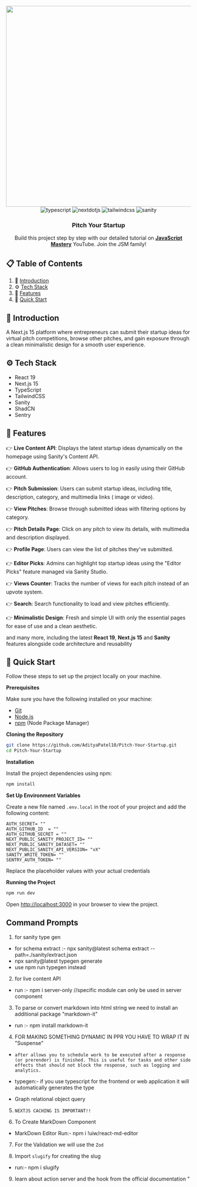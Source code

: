 <div align="center">

  <br />
    <img width="1289" height="546" alt="Screenshot 2025-10-11 021511" src="https://github.com/user-attachments/assets/e57759fc-c01b-4b38-b720-aa7bb7287e13" />
  <br />

  <div>
    <img src="https://img.shields.io/badge/-Typescript-black?style=for-the-badge&logoColor=white&logo=react&color=3178C6" alt="typescript" />
    <img src="https://img.shields.io/badge/-Next_JS-black?style=for-the-badge&logoColor=white&logo=nextdotjs&color=000000" alt="nextdotjs" />
    <img src="https://img.shields.io/badge/-Tailwind_CSS-black?style=for-the-badge&logoColor=white&logo=tailwindcss&color=06B6D4" alt="tailwindcss" />
    <img src="https://img.shields.io/badge/-Sanity-black?style=for-the-badge&logoColor=white&logo=sanity&color=F03E2F" alt="sanity" />

  </div>
</div>

<h3 align="center">Pitch Your Startup</h3>

   <div align="center">
     Build this project step by step with our detailed tutorial on <a href="https://www.youtube.com/@javascriptmastery/videos" target="_blank"><b>JavaScript Mastery</b></a> YouTube. Join the JSM family!
    </div>
</div>

## 📋 <a name="table">Table of Contents</a>

1. 🤖 [Introduction](#introduction)
2. ⚙️ [Tech Stack](#tech-stack)
3. 🔋 [Features](#features)
4. 🤸 [Quick Start](#quick-start)

## <a name="introduction">🤖 Introduction</a>

A Next.js 15 platform where entrepreneurs can submit their startup ideas for virtual pitch competitions, browse other
pitches, and gain exposure through a clean minimalistic design for a smooth user experience.

## <a name="tech-stack">⚙️ Tech Stack</a>

- React 19
- Next.js 15
- TypeScript
- TailwindCSS
- Sanity
- ShadCN
- Sentry

## <a name="features">🔋 Features</a>

👉 **Live Content API**: Displays the latest startup ideas dynamically on the homepage using Sanity's Content API.

👉 **GitHub Authentication**: Allows users to log in easily using their GitHub account.

👉 **Pitch Submission**: Users can submit startup ideas, including title, description, category, and multimedia links (
image or video).

👉 **View Pitches**: Browse through submitted ideas with filtering options by category.

👉 **Pitch Details Page**: Click on any pitch to view its details, with multimedia and description displayed.

👉 **Profile Page**: Users can view the list of pitches they've submitted.

👉 **Editor Picks**: Admins can highlight top startup ideas using the "Editor Picks" feature managed via Sanity Studio.

👉 **Views Counter**: Tracks the number of views for each pitch instead of an upvote system.

👉 **Search**: Search functionality to load and view pitches efficiently.

👉 **Minimalistic Design**: Fresh and simple UI with only the essential pages for ease of use and a clean aesthetic.

and many more, including the latest **React 19**, **Next.js 15** and **Sanity** features alongside code architecture and
reusability

## <a name="quick-start">🤸 Quick Start</a>

Follow these steps to set up the project locally on your machine.

**Prerequisites**

Make sure you have the following installed on your machine:

- [Git](https://git-scm.com/)
- [Node.js](https://nodejs.org/en)
- [npm](https://www.npmjs.com/) (Node Package Manager)

**Cloning the Repository**

```bash
git clone https://github.com/AdityaPatel10/Pitch-Your-Startup.git
cd Pitch-Your-Startup
```

**Installation**

Install the project dependencies using npm:

```bash
npm install
```

**Set Up Environment Variables**

Create a new file named `.env.local` in the root of your project and add the following content:

```env
AUTH_SECRET= ""
AUTH_GITHUB_ID  = ""
AUTH_GITHUB_SECRET = ""
NEXT_PUBLIC_SANITY_PROJECT_ID= ""
NEXT_PUBLIC_SANITY_DATASET= ""
NEXT_PUBLIC_SANITY_API_VERSION= "vX"
SANITY_WRITE_TOKEN= ""
SENTRY_AUTH_TOKEN= ""
```

Replace the placeholder values with your actual credentials

**Running the Project**

```bash
npm run dev
```

Open [http://localhost:3000](http://localhost:3000) in your browser to view the project.


## Command Prompts

1. for sanity type gen
- for schema extract :- npx sanity@latest schema extract --path=./sanity/extract.json
- npx sanity@latest typegen generate
- use npm run typegen instead

2. for live content API
- run :- npm i server-only //specific module can only be used in server component

3. To parse or convert markdown into html string we need to install an additional package "markdown-it"
- run :- npm install markdown-it

4. FOR MAKING SOMETHING DYNAMIC IN PPR YOU HAVE TO WRAP IT IN "Suspense"

- `after allows you to schedule work to be executed after a response (or prerender) is finished. This is useful for tasks and other side effects that should not block the response, such as logging and analytics.`

- typegen:- if you use typescript for the frontend or web application it will automatically generates the type
- Graph relational object query

5.  `NEXTJS CACHING IS IMPORTANT!!`

6.  To Create MarkDown Component
- MarkDown Editor Run:- npm i !uiw/react-md-editor

7. For the Validation we will use the `Zod`

8. Import `slugify` for creating the slug
- run:- npm i slugify

9. learn about action server and the hook from the official documentation
"
